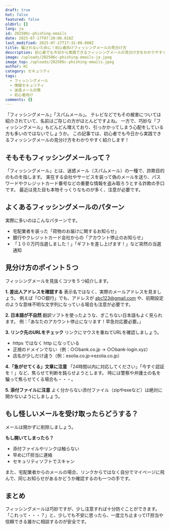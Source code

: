 ```yaml
---
draft: true
hot: false
featured: false
oldUrl: []
lang: ja
id: 202506c-phishing-emails
date: 2025-07-17T07:20:06.818Z
last_modified: 2025-07-17T17:31:00.000Z
title: 騙されないために！初心者向けフィッシングメールの見分け方
description: 初心者でも今日から実践できるフィッシングメールの見分け方をわかりやすく紹介します。
image: /uploads/202506c-phishing-emails-ja.jpeg
image_top: /uploads/202506c-phishing-emails.jpeg
author: KC
category: セキュリティ
tags:
  - フィッシングメール
  - 情報セキュリティ
  - 迷惑メール対策
  - 初心者向け
comments: {}
---
```

「フィッシングメール」「スパムメール」。 
テレビなどでもその被害については紹介されていて、名前はご存じの方がほとんどですよね。 
一方で、巧妙な「フィッシングメール」もどんどん増えており、引っかかってしまう心配をしている方も多いのではないでしょうか。 
この記事では、初心者でも今日から実践できるフィッシングメールの見分け方をわかりやすく紹介します！ 

<!--more-->

## そもそもフィッシングメールって？
「フィッシングメール」とは、迷惑メール（スパムメール）の一種で、詐欺目的のものを指します。 
実在する会社やサービスを装って偽のメールを送り、パスワードやクレジットカード番号などの重要な情報を盗み取ろうとする詐欺の手口です。 
最近は見た目も本物そっくりなものが多く、注意が必要です。 

## よくあるフィッシングメールのパターン
実際に多いのはこんなパターンです。 

* 宅配業者を装った「荷物のお届けに関するお知らせ」 
* 銀行やクレジットカード会社からの「アカウント停止のお知らせ」 
* 「１００万円当選しました！」「ギフトを差し上げます！」など突然の当選通知

## 見分け方のポイント５つ 
フィッシングメールを見抜くコツを５つ紹介します。 

**1. 差出人アドレスを確認する** 
表示名ではなく、実際のメールアドレスを見ましょう。 
例えば「○○銀行」でも、アドレスが abc123@gmail.com や、初期設定のような意味不明な文字列になっている場合も注意が必要です。 

**2. 日本語が不自然**
翻訳ソフトを使ったような、ぎこちない日本語もよく見られます。 
例：「あなたのアカウント停止になリます！早急対応要必要。」 

**3. リンク先のURLをチェック** 
リンクにマウスを重ねてURLを確認しましょう。 
* https ではなく http になっている 
* 正規のドメインでない（例：○○bank.co.jp → ○○bank-login.xyz） 
* 店名が少しだけ違う（例：esolia.co.jp→ezolia.co.jp） 

**4.「急がせてくる」文章に注意** 
「24時間以内に対応してください」「今すぐ認証を！」など、焦らせて判断を鈍らせようとします。 
時には警察や弁護士の名を騙って焦らせてくる場合も・・・。 

**5. 添付ファイルに注意** 
よく分からない添付ファイル（zipやexeなど）は絶対に開かないようにしましょう。 

## もし怪しいメールを受け取ったらどうする？ 
メールは開かずに削除しましょう。 

**もし開いてしまったら？** 
* 添付ファイルやリンクは触らない 
* 早めにIT担当に連絡 
* セキュリティソフトでスキャン 

また、宅配業者からのメールの場合、リンクからではなく自分でマイページに飛んで、同じお知らせがあるかどうか確認するのも一つの手です。 

## まとめ 
フィッシングメールは巧妙ですが、少し注意すれば十分防ぐことができます。 
「これって・・・？」と、少しでも不安に思ったら、一度立ち止まってIT担当や信頼できる誰かに相談するのが安全です。

